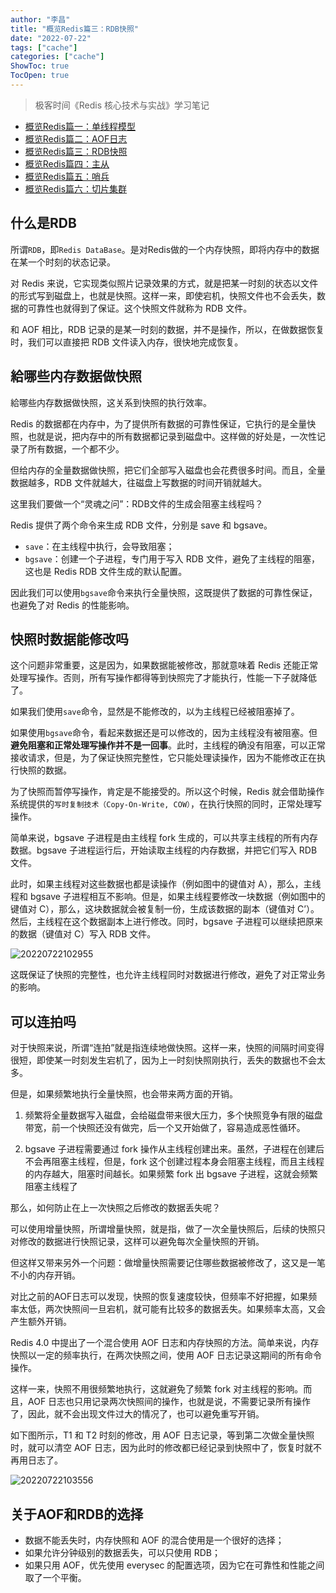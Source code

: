 ```yaml
---
author: "李昌"
title: "概览Redis篇三：RDB快照"
date: "2022-07-22"
tags: ["cache"]
categories: ["cache"]
ShowToc: true
TocOpen: true
---
```


> 极客时间《Redis 核心技术与实战》学习笔记

- [概览Redis篇一：单线程模型](https://yangchnet.github.io/Dessert/posts/cache/%E6%A6%82%E8%A7%88redis%E7%AF%87%E4%B8%80%E5%8D%95%E7%BA%BF%E7%A8%8B%E6%A8%A1%E5%9E%8B/)
- [概览Redis篇二：AOF日志](https://yangchnet.github.io/Dessert/posts/cache/%E6%A6%82%E8%A7%88redis%E7%AF%87%E4%BA%8Caof%E6%97%A5%E5%BF%97/)
- [概览Redis篇三：RDB快照](https://yangchnet.github.io/Dessert/posts/cache/%E6%A6%82%E8%A7%88redis%E7%AF%87%E4%B8%89rdb%E5%BF%AB%E7%85%A7/)
- [概览Redis篇四：主从](https://yangchnet.github.io/Dessert/posts/cache/%E6%A6%82%E8%A7%88redis%E7%AF%87%E5%9B%9B%E4%B8%BB%E4%BB%8E/)
- [概览Redis篇五：哨兵](https://yangchnet.github.io/Dessert/posts/cache/%E6%A6%82%E8%A7%88redis%E7%AF%87%E4%BA%94%E5%93%A8%E5%85%B5/)
- [概览Redis篇六：切片集群](https://yangchnet.github.io/Dessert/posts/cache/%E6%A6%82%E8%A7%88redis%E7%AF%87%E5%85%AD%E5%88%87%E7%89%87%E9%9B%86%E7%BE%A4/)

## 什么是RDB

所谓`RDB`，即`Redis DataBase`。是对Redis做的一个内存快照，即将内存中的数据在某一个时刻的状态记录。

对 Redis 来说，它实现类似照片记录效果的方式，就是把某一时刻的状态以文件的形式写到磁盘上，也就是快照。这样一来，即使宕机，快照文件也不会丢失，数据的可靠性也就得到了保证。这个快照文件就称为 RDB 文件。

和 AOF 相比，RDB 记录的是某一时刻的数据，并不是操作，所以，在做数据恢复时，我们可以直接把 RDB 文件读入内存，很快地完成恢复。

## 給哪些内存数据做快照

給哪些内存数据做快照，这关系到快照的执行效率。

Redis 的数据都在内存中，为了提供所有数据的可靠性保证，它执行的是全量快照，也就是说，把内存中的所有数据都记录到磁盘中。这样做的好处是，一次性记录了所有数据，一个都不少。

但给内存的全量数据做快照，把它们全部写入磁盘也会花费很多时间。而且，全量数据越多，RDB 文件就越大，往磁盘上写数据的时间开销就越大。

这里我们要做一个“灵魂之问”：RDB文件的生成会阻塞主线程吗？

Redis 提供了两个命令来生成 RDB 文件，分别是 save 和 bgsave。
- `save`：在主线程中执行，会导致阻塞；
- `bgsave`：创建一个子进程，专门用于写入 RDB 文件，避免了主线程的阻塞，这也是 Redis RDB 文件生成的默认配置。

因此我们可以使用`bgsave`命令来执行全量快照，这既提供了数据的可靠性保证，也避免了对 Redis 的性能影响。

## 快照时数据能修改吗

这个问题非常重要，这是因为，如果数据能被修改，那就意味着 Redis 还能正常处理写操作。否则，所有写操作都得等到快照完了才能执行，性能一下子就降低了。

如果我们使用`save`命令，显然是不能修改的，以为主线程已经被阻塞掉了。

如果使用`bgsave`命令，看起来数据还是可以修改的，因为主线程没有被阻塞。但**避免阻塞和正常处理写操作并不是一回事**。此时，主线程的确没有阻塞，可以正常接收请求，但是，为了保证快照完整性，它只能处理读操作，因为不能修改正在执行快照的数据。

为了快照而暂停写操作，肯定是不能接受的。所以这个时候，Redis 就会借助操作系统提供的`写时复制技术（Copy-On-Write, COW）`，在执行快照的同时，正常处理写操作。

简单来说，bgsave 子进程是由主线程 fork 生成的，可以共享主线程的所有内存数据。bgsave 子进程运行后，开始读取主线程的内存数据，并把它们写入 RDB 文件。

此时，如果主线程对这些数据也都是读操作（例如图中的键值对 A），那么，主线程和 bgsave 子进程相互不影响。但是，如果主线程要修改一块数据（例如图中的键值对 C），那么，这块数据就会被复制一份，生成该数据的副本（键值对 C’）。然后，主线程在这个数据副本上进行修改。同时，bgsave 子进程可以继续把原来的数据（键值对 C）写入 RDB 文件。

![20220722102955](https://raw.githubusercontent.com/lich-Img/blogImg/master/img/20220722102955.png)

这既保证了快照的完整性，也允许主线程同时对数据进行修改，避免了对正常业务的影响。

## 可以连拍吗
对于快照来说，所谓“连拍”就是指连续地做快照。这样一来，快照的间隔时间变得很短，即使某一时刻发生宕机了，因为上一时刻快照刚执行，丢失的数据也不会太多。

但是，如果频繁地执行全量快照，也会带来两方面的开销。
1. 频繁将全量数据写入磁盘，会给磁盘带来很大压力，多个快照竞争有限的磁盘带宽，前一个快照还没有做完，后一个又开始做了，容易造成恶性循环。

2. bgsave 子进程需要通过 fork 操作从主线程创建出来。虽然，子进程在创建后不会再阻塞主线程，但是，fork 这个创建过程本身会阻塞主线程，而且主线程的内存越大，阻塞时间越长。如果频繁 fork 出 bgsave 子进程，这就会频繁阻塞主线程了

那么，如何防止在上一次快照之后修改的数据丢失呢？

可以使用增量快照，所谓增量快照，就是指，做了一次全量快照后，后续的快照只对修改的数据进行快照记录，这样可以避免每次全量快照的开销。

但这样又带来另外一个问题：做增量快照需要记住哪些数据被修改了，这又是一笔不小的内存开销。

对比之前的AOF日志可以发现，快照的恢复速度较快，但频率不好把握，如果频率太低，两次快照间一旦宕机，就可能有比较多的数据丢失。如果频率太高，又会产生额外开销。

Redis 4.0 中提出了一个混合使用 AOF 日志和内存快照的方法。简单来说，内存快照以一定的频率执行，在两次快照之间，使用 AOF 日志记录这期间的所有命令操作。

这样一来，快照不用很频繁地执行，这就避免了频繁 fork 对主线程的影响。而且，AOF 日志也只用记录两次快照间的操作，也就是说，不需要记录所有操作了，因此，就不会出现文件过大的情况了，也可以避免重写开销。

如下图所示，T1 和 T2 时刻的修改，用 AOF 日志记录，等到第二次做全量快照时，就可以清空 AOF 日志，因为此时的修改都已经记录到快照中了，恢复时就不再用日志了。

![20220722103556](https://raw.githubusercontent.com/lich-Img/blogImg/master/img/20220722103556.png)

## 关于AOF和RDB的选择

- 数据不能丢失时，内存快照和 AOF 的混合使用是一个很好的选择；
- 如果允许分钟级别的数据丢失，可以只使用 RDB；
- 如果只用 AOF，优先使用 everysec 的配置选项，因为它在可靠性和性能之间取了一个平衡。




